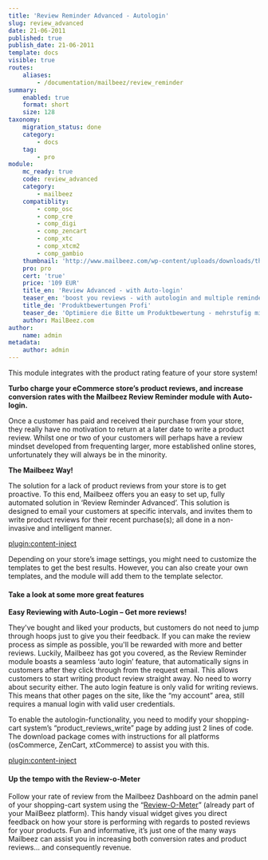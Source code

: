 ```yaml
---
title: 'Review Reminder Advanced - Autologin'
slug: review_advanced
date: 21-06-2011
published: true
publish_date: 21-06-2011
template: docs
visible: true
routes:
    aliases:
        - /documentation/mailbeez/review_reminder
summary:
    enabled: true
    format: short
    size: 128
taxonomy:
    migration_status: done
    category:
        - docs
    tag:
        - pro
module:
    mc_ready: true
    code: review_advanced
    category:
        - mailbeez
    compatiblity:
        - comp_osc
        - comp_cre
        - comp_digi
        - comp_zencart
        - comp_xtc
        - comp_xtcm2
        - comp_gambio
    thumbnail: 'http://www.mailbeez.com/wp-content/uploads/downloads/thumbnails/2011/08/star_plus.png'
    pro: pro
    cert: 'true'
    price: '109 EUR'
    title_en: 'Review Advanced - with Auto-login'
    teaser_en: 'boost you reviews - with autologin and multiple reminders'
    title_de: 'Produktbewertungen Profi'
    teaser_de: 'Optimiere die Bitte um Produktbewertung - mehrstufig mit Autologin'
    author: MailBeez.com
author:
    name: admin
metadata:
    author: admin
---
```


This module integrates with the product rating feature of your store system!

**Turbo charge your eCommerce store’s product reviews, and increase conversion rates with the Mailbeez Review Reminder module with Auto-login.**

Once a customer has paid and received their purchase from your store, they really have no motivation to return at a later date to write a product review. Whilst one or two of your customers will perhaps have a review mindset developed from frequenting larger, more established online stores, unfortunately they will always be in the minority.

**The Mailbeez Way!**

The solution for a lack of product reviews from your store is to get proactive. To this end, Mailbeez offers you an easy to set up, fully automated solution in ‘Review Reminder Advanced’. This solution is designed to email your customers at specific intervals, and invites them to write product reviews for their recent purchase(s); all done in a non-invasive and intelligent manner.

[plugin:content-inject](/content_blocks/pro_responsive_template)


Depending on your store’s image settings, you might need to customize the templates to get the best results. However, you can also create your own templates, and the module will add them to the template selector.

#### Take a look at some more great features

**Easy Reviewing with Auto-Login – Get more reviews!**

They've bought and liked your products, but customers do not need to jump through hoops just to give you their feedback. If you can make the review process as simple as possible, you'll be rewarded with more and better reviews. Luckily, Mailbeez has got you covered, as the Review Reminder module boasts a seamless ‘auto login’ feature, that automatically signs in customers after they click through from the request email. This allows customers to start writing product review straight away. No need to worry about security either. The auto login feature is only valid for writing reviews. This means that other pages on the site, like the “my account” area, still requires a manual login with valid user credentials. 

To enable the autologin-functionality, you need to modify your shopping-cart system’s “product\_reviews\_write” page by adding just 2 lines of code. The download package comes with instructions for all platforms (osCommerce, ZenCart, xtCommerce) to assist you with this.


[plugin:content-inject](/content_blocks/pro_common_advantage)


#### Up the tempo with the Review-o-Meter

Follow your rate of review from the Mailbeez Dashboard on the admin panel of your shopping-cart system using the “[Review-O-Meter](/documentation/dashboardbeez/dashboard_review_o_meter/ "Review-O-Meter")” (already part of your MailBeez platform). This handy visual widget gives you direct feedback on how your store is performing with regards to posted reviews for your products. Fun and informative, it’s just one of the many ways Mailbeez can assist you in increasing both conversion rates and product reviews... and consequently revenue.
